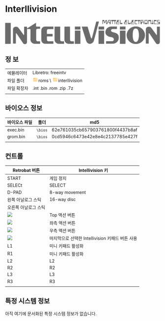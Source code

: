 # Interllivision

![](title.svg)


## 정 보

|||
|---|---|
| 에뮬레이터 | Libretro: freeintv |
| 파일 폴더 | ![](../icon.png)roms \ ![](../icon.png)interllivision |
| 파일 확장자 | .int .bin .rom .zip .7z |
|||


## 바이오스 정보

| 바이오스 파일 | 폴더 | md5 |
|---|---|---|
| exec.bin | `\bios` | 62e761035cb657903761800f4437b8af |
| grom.bin | `\bios` | 0cd5946c6473e42e8e4c2137785e427f |
|||


## 컨트롤

| Retrobat 버튼 | Intellivision 키 |
|---|---|
| START | 게임 정지 |
| SELECt | SELECT |
| D-PAD | 8-way movement |
| 왼쪽 아날로그 스틱 | 16-way disc |
| 오른쪽 아날로그 스틱 | |
| ![](../../west.webp) | Top 액션 버튼 |
| ![](../../south.webp) | 좌측 액션 버튼 |
| ![](../../east.webp) | 우측 액션 버튼 |
| ![](../../north.webp) | 마지막으로 선택한 Intellivision 키패드 버튼 사용 |
| L1 | 미니 키패드 활성화 |
| R1 | 미니 키패드 활성화 |
| L2 | L2 |
| R2 | R2 |
| L3 | L3 |
| R3 | R3 |
|||


## 특정 시스템 정보

아직 여기에 문서화된 특정 시스템 정보가 없습니다.